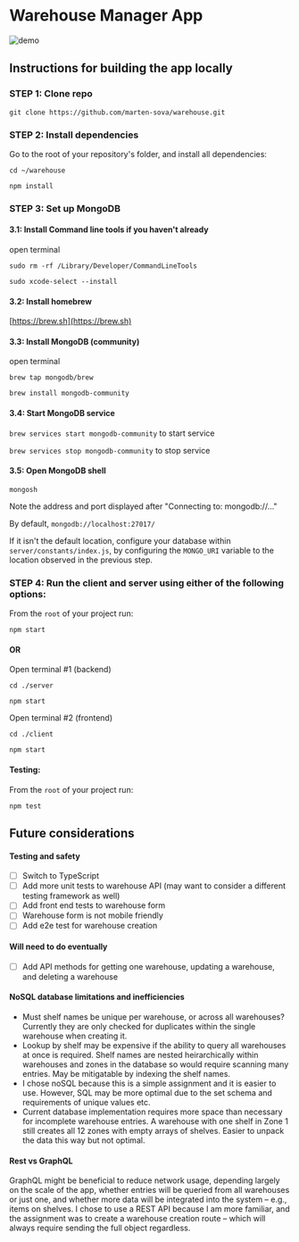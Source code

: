 # Warehouse Manager App

![demo](./demo.gif)

## Instructions for building the app locally

### STEP 1: Clone repo

`git clone https://github.com/marten-sova/warehouse.git`

### STEP 2: Install dependencies

Go to the root of your repository's folder, and install all dependencies:

`cd ~/warehouse`

`npm install`

### STEP 3: Set up MongoDB

#### 3.1: Install Command line tools if you haven't already

open terminal

`sudo rm -rf /Library/Developer/CommandLineTools`

`sudo xcode-select --install`

#### 3.2: Install homebrew

[https://brew.sh](https://brew.sh)

#### 3.3: Install MongoDB (community)

open terminal

`brew tap mongodb/brew`

`brew install mongodb-community`

#### 3.4: Start MongoDB service

`brew services start mongodb-community` to start service

`brew services stop mongodb-community` to stop service

#### 3.5: Open MongoDB shell

`mongosh`

Note the address and port displayed after "Connecting to: mongodb://..."

By default, `mongodb://localhost:27017/`

If it isn't the default location, configure your database within `server/constants/index.js`, by configuring the `MONGO_URI` variable to the location observed in the previous step.

### STEP 4: Run the client and server using either of the following options:

From the `root` of your project run:

`npm start`

#### OR

Open terminal #1 (backend)

`cd ./server`

`npm start`

Open terminal #2 (frontend)

`cd ./client`

`npm start`

#### Testing:

From the `root` of your project run:

`npm test`

## Future considerations

#### Testing and safety

- [ ] Switch to TypeScript
- [ ] Add more unit tests to warehouse API (may want to consider a different testing framework as well)
- [ ] Add front end tests to warehouse form
- [ ] Warehouse form is not mobile friendly
- [ ] Add e2e test for warehouse creation

#### Will need to do eventually

- [ ] Add API methods for getting one warehouse, updating a warehouse, and deleting a warehouse

#### NoSQL database limitations and inefficiencies

- Must shelf names be unique per warehouse, or across all warehouses? Currently they are only checked for duplicates within the single warehouse when creating it.
- Lookup by shelf may be expensive if the ability to query all warehouses at once is required. Shelf names are nested heirarchically within warehouses and zones in the database so would require scanning many entries. May be mitigatable by indexing the shelf names.
- I chose noSQL because this is a simple assignment and it is easier to use. However, SQL may be more optimal due to the set schema and requirements of unique values etc.
- Current database implementation requires more space than necessary for incomplete warehouse entries. A warehouse with one shelf in Zone 1 still creates all 12 zones with empty arrays of shelves. Easier to unpack the data this way but not optimal.

#### Rest vs GraphQL

GraphQL might be beneficial to reduce network usage, depending largely on the scale of the app, whether entries will be queried from all warehouses or just one, and whether more data will be integrated into the system – e.g., items on shelves. I chose to use a REST API because I am more familiar, and the assignment was to create a warehouse creation route – which will always require sending the full object regardless.
